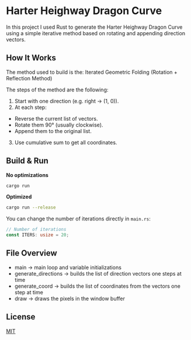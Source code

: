 # Harter Heighway Dragon Curve

In this project I used Rust to generate the Harter Heighway Dragon Curve using a simple iterative method based on rotating and appending direction vectors.

## How It Works

The method used to build is the: Iterated Geometric Folding (Rotation + Reflection Method)

The steps of the method are the following:

1. Start with one direction (e.g. right → (1, 0)).
2.	At each step:
   - Reverse the current list of vectors.
   - Rotate them 90° (usually clockwise).
   - Append them to the original list.
3.	Use cumulative sum to get all coordinates.

## Build & Run

**No optimizations**
```bash
cargo run
```

**Optimized**
```bash
cargo run --release
```

You can change the number of iterations directly in `main.rs`:
```rust
// Number of iterations
const ITERS: usize = 20;
```

## File Overview
- main $\rightarrow$ main loop and variable initializations
- generate_directions $\rightarrow$ builds the list of direction vectors one steps at time
- generate_coord $\rightarrow$ builds the list of coordinates from the vectors one step at time
- draw $\rightarrow$ draws the pixels in the window buffer

## License

[MIT](LICENSE.md)

